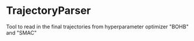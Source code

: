 # TrajectoryParser
Tool to read in the final trajectories from hyperparameter optimizer "BOHB" and "SMAC"
